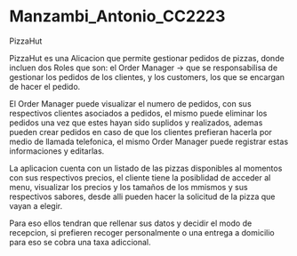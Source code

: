 # Manzambi_Antonio_CC2223
PizzaHut

PizzaHut es una Alicacion que permite gestionar pedidos de pizzas, donde incluen dos Roles que son: el Order Manager -> que se responsabilisa de gestionar los pedidos de los clientes, y los customers, los que se encargan de hacer el pedido.

El Order Manager puede visualizar el numero de pedidos, con sus respectivos clientes asociados a pedidos, el mismo puede eliminar los pedidos una vez que estes hayan sido suplidos y realizados, ademas pueden crear pedidos en caso de que los clientes prefieran hacerla por medio de llamada telefonica, el mismo Order Manager puede registrar estas informaciones y editarlas.

La aplicacion cuenta con un listado de las pizzas disponibles al momentos con sus respectivos precios, el cliente tiene la posiblidad de acceder al menu, visualizar los precios y los tamaños de los mmismos y sus respectivos sabores, desde alli pueden hacer la solicitud de la pizza que vayan a elegir.

Para eso ellos tendran que rellenar sus datos y decidir el modo de recepcion, si prefieren recoger personalmente o una entrega a domicilio para eso se cobra una taxa adiccional. 

